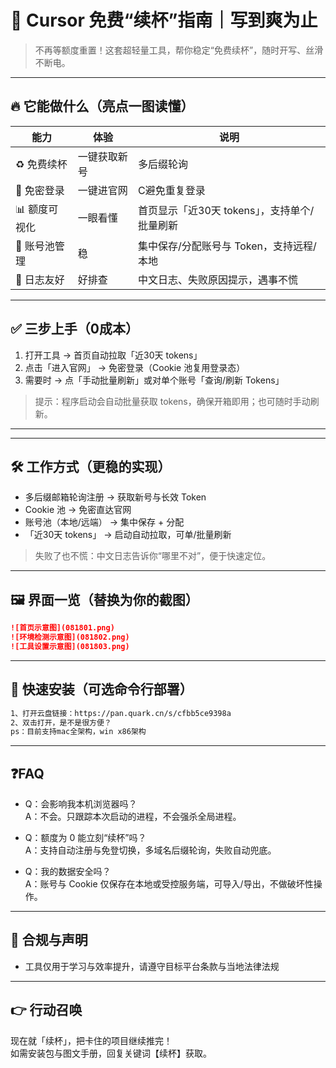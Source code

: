 # 🚀 Cursor 免费“续杯”指南｜写到爽为止

> 不再等额度重置！这套超轻量工具，帮你稳定“免费续杯”，随时开写、丝滑不断电。

---

## 🔥 它能做什么（亮点一图读懂）

| 能力 | 体验 | 说明 |
|---|---|---|
| ♻️ 免费续杯 | 一键获取新号 | 多后缀轮询 |
| 🔐 免密登录 | 一键进官网 | C避免重复登录 |
| 📊 额度可视化 | 一眼看懂 | 首页显示「近30天 tokens」，支持单个/批量刷新 |
| 🧰 账号池管理 | 稳 | 集中保存/分配账号与 Token，支持远程/本地 |
| 📝 日志友好 | 好排查 | 中文日志、失败原因提示，遇事不慌 |

---

## ✅ 三步上手（0成本）

1. 打开工具 → 首页自动拉取「近30天 tokens」
2. 点击「进入官网」 → 免密登录（Cookie 池复用登录态）
3. 需要时 → 点「手动批量刷新」或对单个账号「查询/刷新 Tokens」

> 提示：程序启动会自动批量获取 tokens，确保开箱即用；也可随时手动刷新。

---


---

## 🛠️ 工作方式（更稳的实现）

- 多后缀邮箱轮询注册 → 获取新号与长效 Token  
- Cookie 池 → 免密直达官网  
- 账号池（本地/远端） → 集中保存 + 分配  
- 「近30天 tokens」 → 启动自动拉取，可单/批量刷新  

> 失败了也不慌：中文日志告诉你“哪里不对”，便于快速定位。

---

## 🖼️ 界面一览（替换为你的截图）

```md
![首页示意图](081801.png)
![环境检测示意图](081802.png)
![工具设置示意图](081803.png)
```

---

## 🧭 快速安装（可选命令行部署）

```bash
1、打开云盘链接：https://pan.quark.cn/s/cfbb5ce9398a
2、双击打开，是不是很方便？
ps：目前支持mac全架构，win x86架构

```

---

## ❓FAQ

- Q：会影响我本机浏览器吗？  
  A：不会。只跟踪本次启动的进程，不会强杀全局进程。

- Q：额度为 0 能立刻“续杯”吗？  
  A：支持自动注册与免登切换，多域名后缀轮询，失败自动兜底。

- Q：我的数据安全吗？  
  A：账号与 Cookie 仅保存在本地或受控服务端，可导入/导出，不做破坏性操作。

---

## 📎 合规与声明
- 工具仅用于学习与效率提升，请遵守目标平台条款与当地法律法规

---

## 👉 行动召唤
现在就「续杯」，把卡住的项目继续推完！  
如需安装包与图文手册，回复关键词【续杯】获取。
